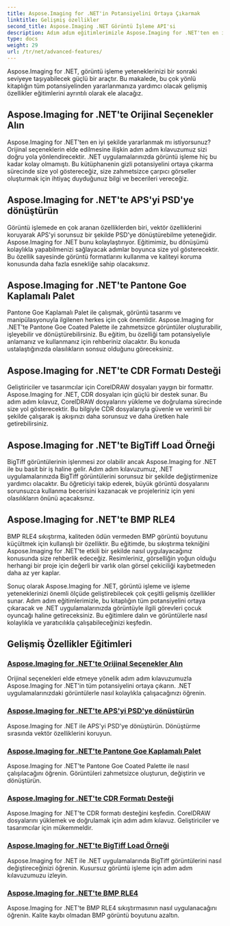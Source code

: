 ```yaml
---
title: Aspose.Imaging for .NET'in Potansiyelini Ortaya Çıkarmak
linktitle: Gelişmiş özellikler
second_title: Aspose.Imaging .NET Görüntü İşleme API'si
description: Adım adım eğitimlerimizle Aspose.Imaging for .NET'ten en iyi şekilde yararlanın. Orijinal seçeneklerin kilidini nasıl açacağınızı ve görüntülerle zahmetsizce nasıl çalışacağınızı öğrenin.
type: docs
weight: 29
url: /tr/net/advanced-features/
---
```


Aspose.Imaging for .NET, görüntü işleme yeteneklerinizi bir sonraki seviyeye taşıyabilecek güçlü bir araçtır. Bu makalede, bu çok yönlü kitaplığın tüm potansiyelinden yararlanmanıza yardımcı olacak gelişmiş özellikler eğitimlerini ayrıntılı olarak ele alacağız.

## Aspose.Imaging for .NET'te Orijinal Seçenekler Alın

Aspose.Imaging for .NET'ten en iyi şekilde yararlanmak mı istiyorsunuz? Orijinal seçeneklerin elde edilmesine ilişkin adım adım kılavuzumuz sizi doğru yola yönlendirecektir. .NET uygulamalarınızda görüntü işleme hiç bu kadar kolay olmamıştı. Bu kütüphanenin gizli potansiyelini ortaya çıkarma sürecinde size yol göstereceğiz, size zahmetsizce çarpıcı görseller oluşturmak için ihtiyaç duyduğunuz bilgi ve becerileri vereceğiz.

## Aspose.Imaging for .NET'te APS'yi PSD'ye dönüştürün

Görüntü işlemede en çok aranan özelliklerden biri, vektör özelliklerini koruyarak APS'yi sorunsuz bir şekilde PSD'ye dönüştürebilme yeteneğidir. Aspose.Imaging for .NET bunu kolaylaştırıyor. Eğitimimiz, bu dönüşümü kolaylıkla yapabilmenizi sağlayacak adımlar boyunca size yol gösterecektir. Bu özellik sayesinde görüntü formatlarını kullanma ve kaliteyi koruma konusunda daha fazla esnekliğe sahip olacaksınız.

## Aspose.Imaging for .NET'te Pantone Goe Kaplamalı Palet

Pantone Goe Kaplamalı Palet ile çalışmak, görüntü tasarımı ve manipülasyonuyla ilgilenen herkes için çok önemlidir. Aspose.Imaging for .NET'te Pantone Goe Coated Palette ile zahmetsizce görüntüler oluşturabilir, işleyebilir ve dönüştürebilirsiniz. Bu eğitim, bu özelliği tam potansiyeliyle anlamanız ve kullanmanız için rehberiniz olacaktır. Bu konuda ustalaştığınızda olasılıkların sonsuz olduğunu göreceksiniz.

## Aspose.Imaging for .NET'te CDR Formatı Desteği

Geliştiriciler ve tasarımcılar için CorelDRAW dosyaları yaygın bir formattır. Aspose.Imaging for .NET, CDR dosyaları için güçlü bir destek sunar. Bu adım adım kılavuz, CorelDRAW dosyalarını yükleme ve doğrulama sürecinde size yol gösterecektir. Bu bilgiyle CDR dosyalarıyla güvenle ve verimli bir şekilde çalışarak iş akışınızı daha sorunsuz ve daha üretken hale getirebilirsiniz.

## Aspose.Imaging for .NET'te BigTiff Load Örneği

BigTiff görüntülerinin işlenmesi zor olabilir ancak Aspose.Imaging for .NET ile bu basit bir iş haline gelir. Adım adım kılavuzumuz, .NET uygulamalarınızda BigTiff görüntülerini sorunsuz bir şekilde değiştirmenize yardımcı olacaktır. Bu öğreticiyi takip ederek, büyük görüntü dosyalarını sorunsuzca kullanma becerisini kazanacak ve projeleriniz için yeni olasılıkların önünü açacaksınız.

## Aspose.Imaging for .NET'te BMP RLE4

BMP RLE4 sıkıştırma, kaliteden ödün vermeden BMP görüntü boyutunu küçültmek için kullanışlı bir özelliktir. Bu eğitimde, bu sıkıştırma tekniğini Aspose.Imaging for .NET'te etkili bir şekilde nasıl uygulayacağınız konusunda size rehberlik edeceğiz. Resimleriniz, görselliğin yoğun olduğu herhangi bir proje için değerli bir varlık olan görsel çekiciliği kaybetmeden daha az yer kaplar.

Sonuç olarak Aspose.Imaging for .NET, görüntü işleme ve işleme yeteneklerinizi önemli ölçüde geliştirebilecek çok çeşitli gelişmiş özellikler sunar. Adım adım eğitimlerimizle, bu kitaplığın tüm potansiyelini ortaya çıkaracak ve .NET uygulamalarınızda görüntüyle ilgili görevleri çocuk oyuncağı haline getireceksiniz. Bu eğitimlere dalın ve görüntülerle nasıl kolaylıkla ve yaratıcılıkla çalışabileceğinizi keşfedin.
## Gelişmiş Özellikler Eğitimleri
### [Aspose.Imaging for .NET'te Orijinal Seçenekler Alın](./get-original-options/)
Orijinal seçenekleri elde etmeye yönelik adım adım kılavuzumuzla Aspose.Imaging for .NET'in tüm potansiyelini ortaya çıkarın. .NET uygulamalarınızdaki görüntülerle nasıl kolaylıkla çalışacağınızı öğrenin.
### [Aspose.Imaging for .NET'te APS'yi PSD'ye dönüştürün](./convert-aps-to-psd/)
Aspose.Imaging for .NET ile APS'yi PSD'ye dönüştürün. Dönüştürme sırasında vektör özelliklerini koruyun.
### [Aspose.Imaging for .NET'te Pantone Goe Kaplamalı Palet](./pantone-goe-coated-palette/)
Aspose.Imaging for .NET'te Pantone Goe Coated Palette ile nasıl çalışılacağını öğrenin. Görüntüleri zahmetsizce oluşturun, değiştirin ve dönüştürün.
### [Aspose.Imaging for .NET'te CDR Formatı Desteği](./support-of-cdr-format/)
Aspose.Imaging for .NET'te CDR formatı desteğini keşfedin. CorelDRAW dosyalarını yüklemek ve doğrulamak için adım adım kılavuz. Geliştiriciler ve tasarımcılar için mükemmeldir.
### [Aspose.Imaging for .NET'te BigTiff Load Örneği](./bigtiff-load-example/)
Aspose.Imaging for .NET ile .NET uygulamalarında BigTiff görüntülerini nasıl değiştireceğinizi öğrenin. Kusursuz görüntü işleme için adım adım kılavuzumuzu izleyin.
### [Aspose.Imaging for .NET'te BMP RLE4](./bmp-rle4/)
Aspose.Imaging for .NET'te BMP RLE4 sıkıştırmasının nasıl uygulanacağını öğrenin. Kalite kaybı olmadan BMP görüntü boyutunu azaltın.